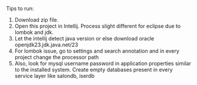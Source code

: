 Tips to run:
1. Download zip file.
2. Open this project in Intellij. Process slight different for eclipse due to lombok and jdk.
3. Let the intellij detect java version or else download oracle openjdk23.jdk.java.net/23
4. For lombok issue, go to settings and search annotation and in every project change the processor path
5. Also, look for mysql username password in application properties similar to the installed system. Create empty databases present in every service layer like salondb, iserdb
